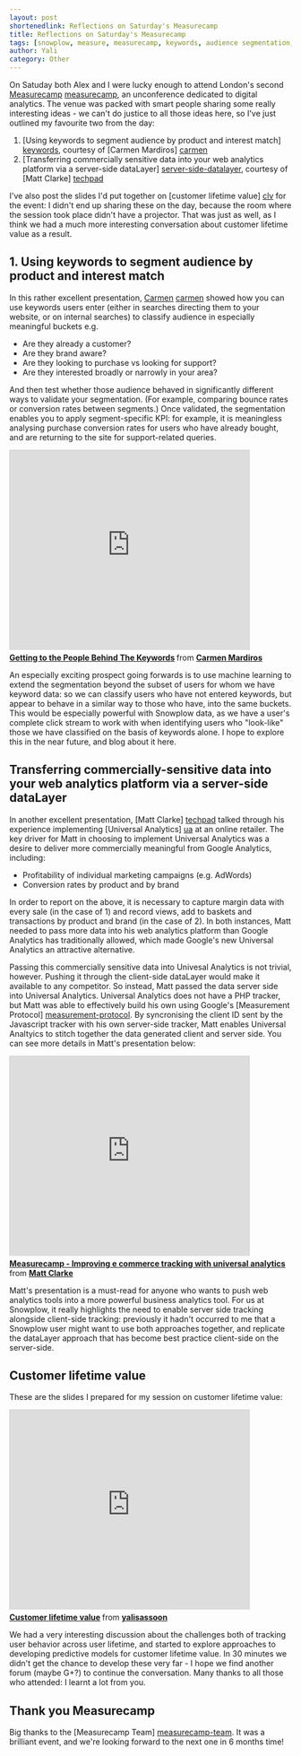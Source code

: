 ```yaml
---
layout: post
shortenedlink: Reflections on Saturday's Measurecamp
title: Reflections on Saturday's Measurecamp
tags: [snowplow, measure, measurecamp, keywords, audience segmentation, server side tracking]
author: Yali
category: Other
---
```


On Satuday both Alex and I were lucky enough to attend London's second [Measurecamp] [measurecamp], an unconference dedicated to digital analytics. The venue was packed with smart people sharing some really interesting ideas - we can't do justice to all those ideas here, so I've just outlined my favourite two from the day:

1. [Using keywords to segment audience by product and interest match] [keywords], courtesy of [Carmen Mardiros] [carmen]
2. [Transferring commercially sensitive data into your web analytics platform via a server-side dataLayer] [server-side-datalayer], courtesy of [Matt Clarke] [techpad]

I've also post the slides I'd put together on [customer lifetime value] [clv] for the event: I didn't end up sharing these on the day, because the room where the session took place didn't have a projector. That was just as well, as I think we had a much more interesting conversation about customer lifetime value as a result.

<h2><a name="keywords">1. Using keywords to segment audience by product and interest match</a></h2> 

In this rather excellent presentation, [Carmen] [carmen] showed how you can use keywords users enter (either in searches directing them to your website, or on internal searches) to classify audience in especially meaningful buckets e.g.

* Are they already a customer?
* Are they brand aware?
* Are they looking to purchase vs looking for support?
* Are they interested broadly or narrowly in your area?

<!--more-->

And then test whether those audience behaved in significantly different ways to validate your segmentation. (For example, comparing bounce rates or conversion rates between segments.) Once validated, the segmentation enables you to apply segment-specific KPI: for example, it is meaningless analysing purchase conversion rates for users who have already bought, and are returning to the site for support-related queries.

<iframe src="http://www.slideshare.net/slideshow/embed_code/16581811" width="427" height="356" frameborder="0" marginwidth="0" marginheight="0" scrolling="no" style="border:1px solid #CCC;border-width:1px 1px 0;margin-bottom:5px" > </iframe> 

<div style="margin-bottom:5px"> <strong> <a href="http://www.slideshare.net/carmenmardiros/getting-to-the-people-behind-the-keywords-16581811" title="Getting to the People Behind The Keywords" target="_blank">Getting to the People Behind The Keywords</a> </strong> from <strong><a href="http://www.slideshare.net/carmenmardiros" target="_blank">Carmen Mardiros</a></strong> </div>

An especially exciting prospect going forwards is to use machine learning to extend the segmentation beyond the subset of users for whom we have keyword data: so we can classify users who have not entered keywords, but appear to behave in a similar way to those who have, into the same buckets. This would be especially powerful with Snowplow data, as we have a user's complete click stream to work with when identifying users who "look-like" those we have classified on the basis of keywords alone. I hope to explore this in the near future, and blog about it here.

<h2><a name="server-side-datalayer">Transferring commercially-sensitive data into your web analytics platform via a server-side dataLayer</a></h2>

In another excellent presentation, [Matt Clarke] [techpad] talked through his experience implementing [Universal Analytics] [ua] at an online retailer. The key driver for Matt in choosing to implement Universal Analytics was a desire to deliver more commercially meaningful from Google Analytics, including:

* Profitability of individual marketing campaigns (e.g. AdWords)
* Conversion rates by product and by brand

In order to report on the above, it is necessary to capture margin data with every sale (in the case of 1) and record views, add to baskets and transactions by product and brand (in the case of 2). In both instances, Matt needed to pass more data into his web analytics platform than Google Analytics has traditionally allowed, which made Google's new Universal Analytics an attractive alternative.

Passing this commercially sensitive data into Univesal Analytics is not trivial, however. Pushing it through the client-side dataLayer would make it available to any competitor. So instead, Matt passed the data server side into Universal Analytics. Universal Analytics does not have a PHP tracker, but Matt was able to effectively build his own using Google's [Measurement Protocol] [measurement-protocol]. By syncronising the client ID sent by the Javascript tracker with his own server-side tracker, Matt enables Universal Analtyics to stitch together the data generated client and server side. You can see more details in Matt's presentation below:

<iframe src="http://www.slideshare.net/slideshow/embed_code/16578670" width="427" height="356" frameborder="0" marginwidth="0" marginheight="0" scrolling="no" style="border:1px solid #CCC;border-width:1px 1px 0;margin-bottom:5px" > </iframe> 

<div style="margin-bottom:5px"> <strong> <a href="http://www.slideshare.net/MattClarke4/measurecamp-improving-e-commerce-tracking-with-universal-analytics" title="Measurecamp - Improving e commerce tracking with universal analytics" target="_blank">Measurecamp - Improving e commerce tracking with universal analytics</a> </strong> from <strong><a href="http://www.slideshare.net/MattClarke4" target="_blank">Matt Clarke</a></strong> </div>

Matt's presentation is a must-read for anyone who wants to push web analytics tools into a more powerful business analytics tool. For us at Snowplow, it really highlights the need to enable server side tracking alongside client-side tracking: previously it hadn't occurred to me that a Snowplow user might want to use both approaches together, and replicate the dataLayer approach that has become best practice client-side on the server-side.

<h2><a name="clv">Customer lifetime value</a></h2>

These are the slides I prepared for my session on customer lifetime value:

<iframe src="http://www.slideshare.net/slideshow/embed_code/16598692" width="427" height="356" frameborder="0" marginwidth="0" marginheight="0" scrolling="no" style="border:1px solid #CCC;border-width:1px 1px 0;margin-bottom:5px" > </iframe> 

<div style="margin-bottom:5px"> <strong> <a href="http://www.slideshare.net/yalisassoon/customer-lifetime-value-16598692" title="Customer lifetime value" target="_blank">Customer lifetime value</a> </strong> from <strong><a href="http://www.slideshare.net/yalisassoon" target="_blank">yalisassoon</a></strong> </div>

We had a very interesting discussion about the challenges both of tracking user behavior across user lifetime, and started to explore approaches to developing predictive models for customer lifetime value. In 30 minutes we didn't get the chance to develop these very far - I hope we find another forum (maybe G+?) to continue the conversation. Many thanks to all those who attended: I learnt a lot from you.

## Thank you Measurecamp

Big thanks to the [Measurecamp Team] [measurecamp-team]. It was a brilliant event, and we're looking forward to the next one in 6 months time!


[keywords]: /blog/2013/02/18/ideas-coming-out-of-februarys-measurecamp#keywords
[server-side-datalayer]: /blog/2013/02/18/ideas-coming-out-of-februarys-measurecamp#server-side-datalayer
[clv]: /blog/2013/02/18/ideas-coming-out-of-februarys-measurecamp#clv

[measurecamp]: http://www.measurecamp.org/
[carmen]: https://twitter.com/carmenmardiros
[techpad]: https://twitter.com/TechPad
[keywords-pres]: http://www.slideshare.net/carmenmardiros/getting-to-the-people-behind-the-keywords-16581811
[ua-pres]: http://www.slideshare.net/MattClarke4/measurecamp-improving-e-commerce-tracking-with-universal-analytics
[ua]: http://support.google.com/analytics/bin/answer.py?hl=en&answer=2790010&topic=2790009&ctx=topic
[measurement-protocol]: https://developers.google.com/analytics/devguides/collection/protocol/v1/
[pete]: https://twitter.com/peter_oneill
[measurecamp-team]: http://www.measurecamp.org/attendees/